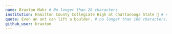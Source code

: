 ```yaml
---
name: Braxton Mahr # No longer than 28 characters
institution: Hamilton County Collegiate High at Chattanooga State 🚩 # no longer than 58 characters
quote: Even an ant can lift a boulder. # no longer than 100 characters, avoid using quotes(") to guarantee the format remains the same.
github_user: braxton
---
```

